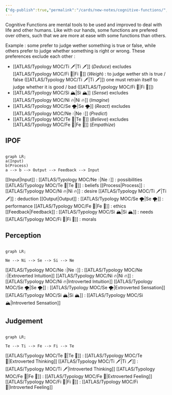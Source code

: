 ```yaml
---
{"dg-publish":true,"permalink":"/cards/new-notes/cognitive-functions/","created":"2022-12-27T19:17:15.571+01:00","updated":"2023-04-06T19:47:54.948+02:00"}
---
```



Cognitive Functions are mental tools to be used and improved to deal with life and other humans. 
Like with our hands, some functions are prefered over others, such that we are more at ease with some functions than others. 

Example : some prefer to judge wether something is true or false, while others prefer to judge whether something is right or wrong. 
These preferences exclude each other : 
- [[ATLAS/Typology MOC/Ti 🗡️\|Ti 🗡️]] (*Deduce*) excludes [[ATLAS/Typology MOC/Fi 🔱\|Fi 🔱]] (*Weigh*) : to judge wether sth is true / false ([[ATLAS/Typology MOC/Ti 🗡️\|Ti 🗡️]]) one must retrain itself to judge whether it is good / bad ([[ATLAS/Typology MOC/Fi 🔱\|Fi 🔱]])
- [[ATLAS/Typology MOC/Si 🏔️\|Si 🏔️]] (*Sense*) excludes [[ATLAS/Typology MOC/Ni 🔥\|Ni 🔥]] (*Imagine*) 
- [[ATLAS/Typology MOC/Se 🌪️\|Se 🌪️]] (*React*) excludes [[ATLAS/Typology MOC/Ne 💧\|Ne 💧]] (*Predict*)
- [[ATLAS/Typology MOC/Te 🏹\|Te 🏹]] (*Believe*) excludes [[ATLAS/Typology MOC/Fe 💉\|Fe 💉]] (*Empathize*) 

## IPOF
```mermaid

graph LR; 
a(Input)
b(Process)
a --> b --> Output --> Feedback --> Input
```

[[Input\|Input]] : 
	[[ATLAS/Typology MOC/Ne 💧\|Ne 💧]] : possibilities
	[[ATLAS/Typology MOC/Te 🏹\|Te 🏹]] : beliefs 
[[Process\|Process]] : 
	[[ATLAS/Typology MOC/Ni 🔥\|Ni 🔥]] : desire
	[[ATLAS/Typology MOC/Ti 🗡️\|Ti 🗡️]] : deduction
[[Output\|Output]] : 
	[[ATLAS/Typology MOC/Se 🌪️\|Se 🌪️]] : performance
	[[ATLAS/Typology MOC/Fe 💉\|Fe 💉]] : ethics
[[Feedback\|Feedback]] : 
	[[ATLAS/Typology MOC/Si 🏔️\|Si 🏔️]] : needs
	[[ATLAS/Typology MOC/Fi 🔱\|Fi 🔱]] : morals

## Perception
```mermaid

graph LR; 

Ne --> Ni --> Se --> Si --> Ne

```

[[ATLAS/Typology MOC/Ne 💧\|Ne 💧]] : [[ATLAS/Typology MOC/Ne 💧\|Extroverted Intuition]]
[[ATLAS/Typology MOC/Ni 🔥\|Ni 🔥]] : [[ATLAS/Typology MOC/Ni 🔥\|Introverted Intuition]]
[[ATLAS/Typology MOC/Se 🌪️\|Se 🌪️]] : [[ATLAS/Typology MOC/Se 🌪️\|Extroverted Sensation]]
[[ATLAS/Typology MOC/Si 🏔️\|Si 🏔️]] : [[ATLAS/Typology MOC/Si 🏔️\|Introverted Sensation]]

## Judgement
```mermaid

graph LR; 

Te --> Ti --> Fe --> Fi --> Te

```

[[ATLAS/Typology MOC/Te 🏹\|Te 🏹]] : [[ATLAS/Typology MOC/Te 🏹\|Extroverted Thinking]] 
[[ATLAS/Typology MOC/Ti 🗡️\|Ti 🗡️]] : [[ATLAS/Typology MOC/Ti 🗡️\|Introverted Thinking]]
[[ATLAS/Typology MOC/Fe 💉\|Fe 💉]] : [[ATLAS/Typology MOC/Fe 💉\|Extroverted Feeling]]
[[ATLAS/Typology MOC/Fi 🔱\|Fi 🔱]] : [[ATLAS/Typology MOC/Fi 🔱\|Introverted Feeling]]

